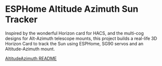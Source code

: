 # ESPHome Altitude Azimuth Sun Tracker
 Inspired by the wonderful Horizon card for HACS, and the multi-cog designs for Alt-Azimuth telescope mounts, this project builds a real-life 3D Horizon Card to track the Sun using ESPHome, SG90 servos and an Altitude-Azimuth mount.

[AltitudeAzimuth README](./docs/AltAzimuth.md)
